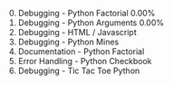 0. Debugging - Python Factorial
0.00%
1. Debugging - Python Arguments
0.00%
2. Debugging - HTML / Javascript
3. Debugging - Python Mines
4. Documentation - Python Factorial
5. Error Handling - Python Checkbook
6. Debugging - Tic Tac Toe Python
